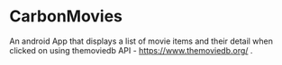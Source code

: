 # CarbonMovies
An android App that displays a list of movie items and their detail when clicked on using themoviedb API - https://www.themoviedb.org/ . 
